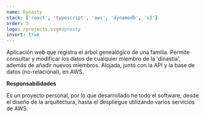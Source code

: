 ```yaml
---
name: Dynasty
stack: ['react', 'typescript', 'aws', 'dynamodb', 's3']
order: 3
logo: /projects.svg#dynasty
invert: true
---
```


Aplicación web que registra el árbol genealógico de una familia. Permite consultar y
modificar los datos de cualquier miembro de la 'dinastía', además de añadir nuevos
miembros. Alojada, junto con la API y la base de datos (no-relacional), en AWS.

<b>Responsabilidades</b>

Es un proyecto personal, por lo que desarrollado he todo el software, desde el diseño
de la arquitectura, hasta el despliegue utilizando varios servicios de AWS.
